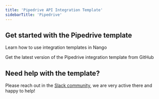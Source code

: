 ```yaml
---
title: 'Pipedrive API Integration Template'
sidebarTitle: 'Pipedrive'
---
```


## Get started with the Pipedrive template

<Card title="How to use integration templates"
      href="/understand/concepts/templates"
      icon="book-open">
    Learn how to use integration templates in Nango


<Card title="Get the Pipedrive template"
      href="https://github.com/NangoHQ/nango/tree/master/integration-templates/pipedrive"
      icon="github">
    Get the latest version of the Pipedrive integration template from GitHub


## Need help with the template?
Please reach out in the [Slack community](https://nango.dev/slack), we are very active there and happy to help!
